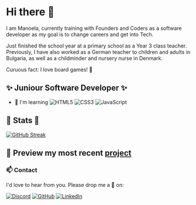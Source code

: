 # Hi there :wave:

I am Manoela, currently training with Founders and Coders as a software developer as my goal is to change careers and get into Tech.

Just finished the school year at a primary school as a Year 3 class teacher. Previously, I have also worked as a German teacher to children and adults in Bulgaria, as well as a childminder and nursery nurse in Denmark.

Curuous fact: I love board games! :game_die:

## :sparkles: Juniour Software Developer :sparkles:

- 🌱 I'm learning ![HTML5](https://img.shields.io/badge/html5-%23E34F26.svg?style=for-the-badge&logo=html5&logoColor=white) ![CSS3](https://img.shields.io/badge/css3-%231572B6.svg?style=for-the-badge&logo=css3&logoColor=white) ![JavaScript](https://img.shields.io/badge/javascript-%23323330.svg?style=for-the-badge&logo=javascript&logoColor=%23F7DF1E)

## :paw_prints: Stats :paw_prints:

[![GitHub Streak](https://github-readme-streak-stats.herokuapp.com/?user=modanova&theme=ayu-light	)](https://git.io/streak-stats)

## :eyes: Preview my most recent [project](https://modanova.github.io/tiney-challenge/)

### 📫 Contact
I'd love to hear from you. Please drop me a :speech_balloon: on:

   [![Discord](https://img.shields.io/badge/%3CServer%3E-%237289DA.svg?style=for-the-badge&logo=discord&logoColor=white)](https://discord.com/users/Manoela#4790)  [![GitHub](https://img.shields.io/badge/github-%23121011.svg?style=for-the-badge&logo=github&logoColor=white)](https://github.com/modanova/modanova)   [![LinkedIn](https://img.shields.io/badge/linkedin-%230077B5.svg?style=for-the-badge&logo=linkedin&logoColor=white)](https://www.linkedin.com/in/manoeladanova/)


<!---
modanova/modanova is a ✨ special ✨ repository because its `README.md` (this file) appears on your GitHub profile.
You can click the Preview link to take a look at your changes.
--->


